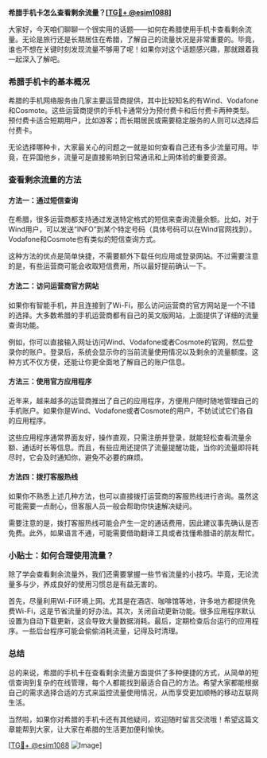**希腊手机卡怎么查看剩余流量？[[TG💪+ @esim1088](https://t.me/s/esim1088)]**

大家好，今天咱们聊聊一个很实用的话题——如何在希腊使用手机卡查看剩余流量。无论是旅行还是长期居住在希腊，了解自己的流量状况是非常重要的。毕竟，谁也不想在关键时刻发现流量不够用了呢！如果你对这个话题感兴趣，那就跟着我一起深入了解吧。

### 希腊手机卡的基本概况

希腊的手机网络服务由几家主要运营商提供，其中比较知名的有Wind、Vodafone和Cosmote。这些运营商提供的手机卡通常分为预付费卡和后付费卡两种类型。预付费卡适合短期用户，比如游客；而长期居民或需要稳定服务的人则可以选择后付费卡。

无论选择哪种卡，大家最关心的问题之一就是如何查看自己还有多少流量可用。毕竟，在异国他乡，流量可是直接影响到日常通讯和上网体验的重要资源。

### 查看剩余流量的方法

#### 方法一：通过短信查询

在希腊，很多运营商都支持通过发送特定格式的短信来查询流量余额。比如，对于Wind用户，可以发送“INFO”到某个特定号码（具体号码可以在Wind官网找到）。Vodafone和Cosmote也有类似的短信查询方式。

这种方法的优点是简单快捷，不需要额外下载任何应用或登录网站。不过需要注意的是，有些运营商可能会收取短信费用，所以最好提前确认一下。

#### 方法二：访问运营商官方网站

如果你有智能手机，并且连接到了Wi-Fi，那么访问运营商的官方网站是一个不错的选择。大多数希腊的手机运营商都有自己的英文版网站，上面提供了详细的流量查询功能。

例如，你可以直接输入网址访问Wind、Vodafone或者Cosmote的官网，然后登录你的账户。登录后，系统会显示你的当前流量使用情况以及剩余的流量额度。这种方式不仅方便，还能让你更全面地了解自己的账户信息。

#### 方法三：使用官方应用程序

近年来，越来越多的运营商推出了自己的应用程序，方便用户随时随地管理自己的手机账户。如果你是Wind、Vodafone或者Cosmote的用户，不妨试试它们各自的应用程序。

这些应用程序通常界面友好，操作直观，只需注册并登录，就能轻松查看流量余额、通话时长等信息。而且，有些应用还提供了流量提醒功能，当你的流量即将耗尽时，它会及时通知你，避免不必要的麻烦。

#### 方法四：拨打客服热线

如果你不熟悉上述几种方法，也可以直接拨打运营商的客服热线进行咨询。虽然这可能需要一点耐心，但客服人员一般会帮助你快速解决疑问。

需要注意的是，拨打客服热线可能会产生一定的通话费用，因此建议事先确认是否免费。此外，如果语言不通，可能需要借助翻译工具或者找懂希腊语的朋友帮忙。

### 小贴士：如何合理使用流量？

除了学会查看剩余流量外，我们还需要掌握一些节省流量的小技巧。毕竟，无论流量多与少，养成良好的使用习惯总是有益无害的。

首先，尽量利用Wi-Fi环境上网。尤其是在酒店、咖啡馆等地，许多地方都提供免费Wi-Fi，这是节省流量的好办法。其次，关闭自动更新功能。很多应用程序默认设置为自动下载更新，这会导致大量数据消耗。最后，定期检查后台运行的应用程序。一些后台程序可能会偷偷消耗流量，记得及时清理。

### 总结

总的来说，希腊的手机卡在查看剩余流量方面提供了多种便捷的方式，从简单的短信查询到复杂的在线管理，每个人都能找到最适合自己的方法。希望大家都能根据自己的需求选择合适的方式来监控流量使用情况，从而享受更加顺畅的移动互联网生活。

当然啦，如果你对希腊的手机卡还有其他疑问，欢迎随时留言交流哦！希望这篇文章能帮到大家，让大家在希腊的生活更加便利愉快。

[[TG💪+ @esim1088](https://t.me/s/esim1088) ![Image](https://i.postimg.cc/4NQfJmqS/Snipaste-2025-05-13-00-14-12.png)]